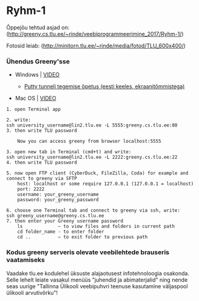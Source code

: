 # Ryhm-1

Õppejõu tehtud asjad on: (http://greeny.cs.tlu.ee/~rinde/veebiprogrammeerimine_2017/Ryhm-1/)

Fotosid leiab: (http://minitorn.tlu.ee/~rinde/media/fotod/TLU_600x400/)

### Ühendus Greeny'sse

* Windows | [VIDEO](https://youtu.be/kg5NAsRQAJ8)

    * [Putty tunneli tegemise õpetus (eesti keeles, ekraanitõmmistega)](http://minitorn.tlu.ee/~jaagup/kool/java/kursused/09/veebipr/naited/greenytunnel/greenytunnel.pdf)

* Mac OS | [VIDEO](https://youtu.be/RJc-Gvpn9M4)
```
1. open Terminal app

2. write:
ssh university_username@lin2.tlu.ee -L 5555:greeny.cs.tlu.ee:80
3. then write TLU password

    Now you can access greeny from browser localhost:5555

3. open new tab in Terminal (cmd+t) and write:
ssh university_username@lin2.tlu.ee -L 2222:greeny.cs.tlu.ee:22
4. then write TLU password

5. now open FTP client (CyberDuck, FileZilla, Coda) for example and connect to greeny via SFTP
    host: localhost or some require 127.0.0.1 (127.0.0.1 = localhost)
    port: 2222
    username: your_greeny_username
    password: your_greeny_password

6. choose one Terminal tab and connect to greeny via ssh, write:
ssh greeny_username@greeny.cs.tlu.ee
7. then enter your Greeny username password
    ls             – to view files and folders in current path
    cd folder_name - to enter folder
    cd ..          – to exit folder to previous path

```

### Kodus greeny serveris olevate veebilehtede brauseris vaatamiseks
Vaadake tlu.ee kodulehel üksuste alajaotusest infotehnoloogia osakonda. Selle lehelt leiate vasakul menüüs "juhendid ja abimaterjalid" ning nende seas uurige "Tallinna Ülikooli veebipuhvri teenuse kasutamine väljaspool ülikooli arvutivõrku"!
